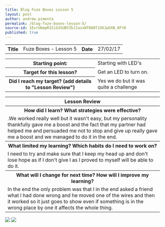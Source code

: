 ```yaml
---
title: Blog Fuze Boxes Lesson 5
layout: post
author: andrew.pimenta
permalink: /blog-fuze-boxes-lesson-5/
source-id: 1EvrUbmpR32iG3SUBYZkJJazxWT86OTiOXJpOXN_8FY8
published: true
---
```

<table>
  <tr>
    <th>Title</th>
    <td>Fuze Boxes - Lesson 5</td>
    <th>Date</th>
    <td>27/02/17</td>
  </tr>
</table>


<table>
  <tr>
    <th>Starting point:</th>
    <td>Starting with LED's</td>
  </tr>
  <tr>
    <th>Target for this lesson?</th>
    <td>Get an LED to turn on.</td>
  </tr>
  <tr>
    <th>Did I reach my target? 
(add details to "Lesson Review")</th>
    <td> Yes we do but it was quite a challenge</td>
  </tr>
</table>


<table>
  <tr>
    <th>Lesson Review</th>
  </tr>
  <tr>
    <th>How did I learn? What strategies were effective? </th>
  </tr>
  <tr>
    <td>.We worked really well but it wasn't easy, but my personality thankfully gave me a boost and the fact that my partner had helped me and persuaded me not to stop and give up really gave me a boost and we managed to do it in the end.</td>
  </tr>
  <tr>
    <th>What limited my learning? Which habits do I need to work on? </th>
  </tr>
  <tr>
    <td>I need to try and make sure that I keep my head up and don't lose hope as if I don't give I as I proved to myself will be able to do it.</td>
  </tr>
  <tr>
    <th>What will I change for next time? How will I improve my learning?</th>
  </tr>
  <tr>
    <td>In the end the only problem was that I in the end asked a friend what I had done wrong and he moved one of the wires and then it worked so it just goes to show even if something is in the wrong place by one it affects the whole thing.</td>
  </tr>
</table>

<a href="http://tinypic.com?ref=209sl1l" target="_blank"><img src="http://i64.tinypic.com/209sl1l.jpg" border="0" ></a>    <a href="http://tinypic.com?ref=6s59br" target="_blank"><img src="http://i65.tinypic.com/6s59br.jpg" border="0" ></a>
